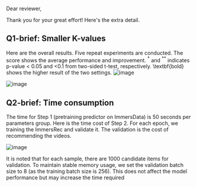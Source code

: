 Dear reviewer,

Thank you for your great effort! Here's the extra detail.

 ## **Q1-brief**: Smaller K-values
 Here are the overall results. Five repeat experiments are conducted. The score shows the average performance and improvement. $^{*}$ and $^{**}$ indicates p-value < 0.05 and <0.1 from two-sided t-test, respectively. \textbf{bold} shows the higher result of the two settings. 
 ![image](https://github.com/hezy18/ImmersRec/assets/45138192/caf17a6b-8be0-4395-80a0-5f0ee05f2661)

![image](https://github.com/hezy18/ImmersRec/assets/45138192/1a3be2fb-52aa-43a8-8018-5d8bb4071166)

 ## **Q2-brief**: Time consumption 

The time for Step 1 (pretraining predictor on ImmersData) is 50 seconds per parameters group. Here is the time cost of Step 2. For each epoch, we training the ImmersRec and validate it. The validation is the cost of recommending the videos.

![image](https://github.com/hezy18/ImmersRec/assets/45138192/6dd7b876-d17b-4a32-9a3b-282dcee92bb0)


It is noted that for each sample, there are 1000 candidate items for validation. To maintain stable memory usage, we set the validation batch size to 8 (as the training batch size is 256). This does not affect the model performance but may increase the time required
